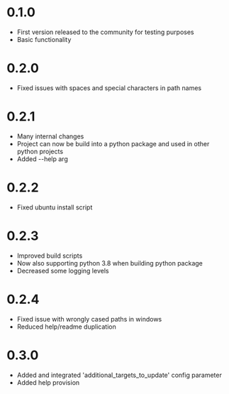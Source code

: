 0.1.0
=====
- First version released to the community for testing purposes
- Basic functionality

0.2.0
=====
- Fixed issues with spaces and special characters in path names

0.2.1
=====
- Many internal changes
- Project can now be build into a python package and used in other python projects
- Added --help arg

0.2.2
=====
- Fixed ubuntu install script

0.2.3
=====
- Improved build scripts
- Now also supporting python 3.8 when building python package
- Decreased some logging levels

0.2.4
=====
- Fixed issue with wrongly cased paths in windows
- Reduced help/readme duplication

0.3.0
=====
- Added and integrated 'additional_targets_to_update' config parameter
- Added help provision